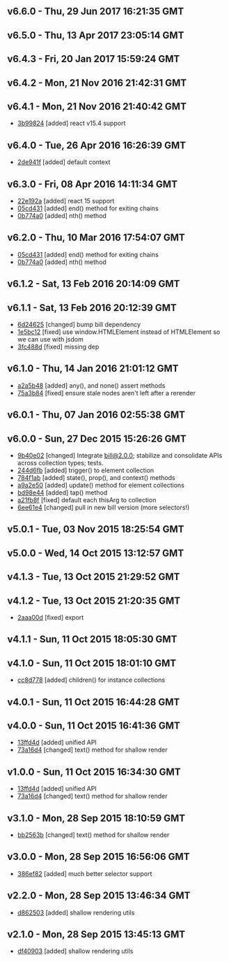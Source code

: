 v6.6.0 - Thu, 29 Jun 2017 16:21:35 GMT
--------------------------------------





v6.5.0 - Thu, 13 Apr 2017 23:05:14 GMT
--------------------------------------





v6.4.3 - Fri, 20 Jan 2017 15:59:24 GMT
--------------------------------------





v6.4.2 - Mon, 21 Nov 2016 21:42:31 GMT
--------------------------------------





v6.4.1 - Mon, 21 Nov 2016 21:40:42 GMT
--------------------------------------

- [3b99824](../../commit/3b99824) [added] react v15.4 support



v6.4.0 - Tue, 26 Apr 2016 16:26:39 GMT
--------------------------------------

- [2de941f](../../commit/2de941f) [added] default context



v6.3.0 - Fri, 08 Apr 2016 14:11:34 GMT
--------------------------------------

- [22e192a](../../commit/22e192a) [added] react 15 support
- [05cd431](../../commit/05cd431) [added] end() method for exiting chains
- [0b774a0](../../commit/0b774a0) [added] nth() method



v6.2.0 - Thu, 10 Mar 2016 17:54:07 GMT
--------------------------------------

- [05cd431](../../commit/05cd431) [added] end() method for exiting chains
- [0b774a0](../../commit/0b774a0) [added] nth() method



v6.1.2 - Sat, 13 Feb 2016 20:14:09 GMT
--------------------------------------





v6.1.1 - Sat, 13 Feb 2016 20:12:39 GMT
--------------------------------------

- [6d24625](../../commit/6d24625) [changed] bump bill dependency
- [1e5bc12](../../commit/1e5bc12) [fixed] use window.HTMLElement instead of HTMLElement so we can use with jsdom
- [3fc488d](../../commit/3fc488d) [fixed] missing dep



v6.1.0 - Thu, 14 Jan 2016 21:01:12 GMT
--------------------------------------

- [a2a5b48](../../commit/a2a5b48) [added] any(), and none() assert methods
- [75a3b84](../../commit/75a3b84) [fixed] ensure stale nodes aren't left after a rerender



v6.0.1 - Thu, 07 Jan 2016 02:55:38 GMT
--------------------------------------





v6.0.0 - Sun, 27 Dec 2015 15:26:26 GMT
--------------------------------------

- [9b40e02](../../commit/9b40e02) [changed] Integrate bill@2.0.0; stabilize and consolidate APIs across collection types; tests.
- [244d6fb](../../commit/244d6fb) [added] trigger() to element collection
- [784f1ab](../../commit/784f1ab) [added] state(), prop(), and context() methods
- [a9a2e50](../../commit/a9a2e50) [added] update() method for element collections
- [bd98e44](../../commit/bd98e44) [added] tap() method
- [a21fb8f](../../commit/a21fb8f) [fixed] default each thisArg to collection
- [6ee61e4](../../commit/6ee61e4) [changed] pull in new bill version (more selectors!)



v5.0.1 - Tue, 03 Nov 2015 18:25:54 GMT
--------------------------------------





v5.0.0 - Wed, 14 Oct 2015 13:12:57 GMT
--------------------------------------





v4.1.3 - Tue, 13 Oct 2015 21:29:52 GMT
--------------------------------------





v4.1.2 - Tue, 13 Oct 2015 21:20:35 GMT
--------------------------------------

- [2aaa00d](../../commit/2aaa00d) [fixed] export



v4.1.1 - Sun, 11 Oct 2015 18:05:30 GMT
--------------------------------------





v4.1.0 - Sun, 11 Oct 2015 18:01:10 GMT
--------------------------------------

- [cc8d778](../../commit/cc8d778) [added] children() for instance collections



v4.0.1 - Sun, 11 Oct 2015 16:44:28 GMT
--------------------------------------





v4.0.0 - Sun, 11 Oct 2015 16:41:36 GMT
--------------------------------------

- [13ffd4d](../../commit/13ffd4d) [added] unified API
- [73a16d4](../../commit/73a16d4) [changed] text() method for shallow render



v1.0.0 - Sun, 11 Oct 2015 16:34:30 GMT
--------------------------------------

- [13ffd4d](../../commit/13ffd4d) [added] unified API
- [73a16d4](../../commit/73a16d4) [changed] text() method for shallow render



v3.1.0 - Mon, 28 Sep 2015 18:10:59 GMT
--------------------------------------

- [bb2563b](../../commit/bb2563b) [changed] text() method for shallow render



v3.0.0 - Mon, 28 Sep 2015 16:56:06 GMT
--------------------------------------

- [386ef82](../../commit/386ef82) [added] much better selector support



v2.2.0 - Mon, 28 Sep 2015 13:46:34 GMT
--------------------------------------

- [d862503](../../commit/d862503) [added] shallow rendering utils



v2.1.0 - Mon, 28 Sep 2015 13:45:13 GMT
--------------------------------------

- [df40903](../../commit/df40903) [added] shallow rendering utils




